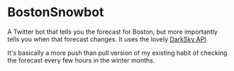 # BostonSnowbot

A Twitter bot that tells you the forecast for Boston, but more importantly tells you when that forecast changes.
It uses the lovely [DarkSky API](https://darksky.net/dev).

It's basically a more push than pull version of my existing habit of checking the forecast every few hours in the winter months.
